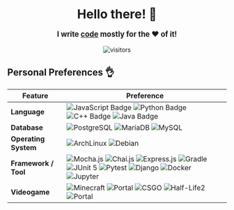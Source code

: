 <div align="center">
    <h1 style="font-weight: bolder;">Hello there! 👋</h1>
    <p style="font-weight: bolder; font-size: larger;"><strong>I write <a href="OVERVIEW.md">code</a> mostly for the ❤️ of it!</strong></p>
    <img src="https://visitor-badge.laobi.icu/badge?page_id=gingerchicken.gingerchicken" alt="visitors"/>
</div>

## Personal Preferences 👌
 Feature | Preference
--- | --- 
**Language**  | ![JavaScript Badge](https://img.shields.io/badge/-JavaScript-3776AB?style=flat&logo=JavaScript&logoColor=white) ![Python Badge](https://img.shields.io/badge/-Python-3776AB?style=flat&logo=Python&logoColor=white) ![C++ Badge](https://img.shields.io/badge/-C%2B%2B-3776AB?style=flat&logo=C%2B%2B&logoColor=white) ![Java Badge](https://img.shields.io/badge/-Java-3776AB?style=flat&logo=OpenJDK&logoColor=white)
**Database**  | ![PostgreSQL](https://img.shields.io/badge/PostgreSQL-%2300f.svg?logo=PostgreSQL&amp;logoColor=white) ![MariaDB](https://img.shields.io/badge/MariaDB-%2300f.svg?logo=MariaDB&amp;logoColor=white) ![MySQL](https://img.shields.io/badge/MySQL-%2300f.svg?logo=MySQL&amp;logoColor=white)
**Operating System**  | ![ArchLinux](https://img.shields.io/badge/Arch%20Linux-black?logo=arch-linux) ![Debian](https://img.shields.io/badge/Debian-black?logo=Debian)
**Framework / Tool** | ![Mocha.js](https://img.shields.io/badge/-Mocha.js-36aa5d?style=flat&logo=Mocha&logoColor=white) ![Chai.js](https://img.shields.io/badge/-Chai.js-36aa5d?style=flat&logo=Chai&logoColor=white) ![Express.js](https://img.shields.io/badge/-Express.js-36aa5d?style=flat&logo=Express&logoColor=white) ![Gradle](https://img.shields.io/badge/-Gradle-36aa5d?style=flat&logo=Gradle&logoColor=white) ![JUnit 5](https://img.shields.io/badge/-JUnit%205-36aa5d?style=flat&logo=JUnit5&logoColor=white) ![Pytest](https://img.shields.io/badge/-Pytest-36aa5d?style=flat&logo=Pytest&logoColor=white) ![Django](https://img.shields.io/badge/-Django-36aa5d?style=flat&logo=Django&logoColor=white) ![Docker](https://img.shields.io/badge/-Docker-36aa5d?style=flat&logo=Docker&logoColor=white) ![Jupyter](https://img.shields.io/badge/-Jupyter-36aa5d?style=flat&logo=Jupyter&logoColor=white) |
**Videogame** | ![Minecraft](https://img.shields.io/badge/-Minecraft-9b00a0?style=flat&logo=Mojang%20Studios&logoColor=white) ![Portal](https://img.shields.io/badge/-Team%20Fortress%202-9b00a0?style=flat&logo=Valve&logoColor=white) ![CSGO](https://img.shields.io/badge/-Counter--Strike%202-9b00a0?style=flat&logo=Counter-Strike&logoColor=white) ![Half-Life2](https://img.shields.io/badge/-Half--Life:%202-9b00a0?style=flat&logo=AWS%20Lambda&logoColor=white) ![Portal](https://img.shields.io/badge/-Portal-9b00a0?style=flat&logo=Valve&logoColor=white)
<!-- Shoutout to https://github.com/BEPb/BEPb for the inspiration ❤️ -->
